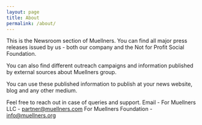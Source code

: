 ```yaml
---
layout: page
title: About
permalink: /about/
---
```


This is the Newsroom section of Muellners. 
You can find all major press releases issued by us - both our company and the Not for Profit Social Foundation.

You can also find different outreach campaigns and information published by external sources about Muellners group.

You can use these published information to publish at your news website, blog and any other medium.

Feel free to reach out in case of queries and support. 
Email - 
For Muellners LLC - partner@muellners.com
For Muellners Foundation - info@muellners.org
